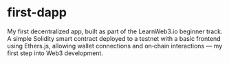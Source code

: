 # first-dapp
My first decentralized app, built as part of the LearnWeb3.io beginner track. A simple Solidity smart contract deployed to a testnet with a basic frontend using Ethers.js, allowing wallet connections and on‑chain interactions — my first step into Web3 development.
